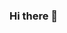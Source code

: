 ### Hi there 👋

<!--
**ZaRtANNNN/ZaRtANNNN** is a ✨ _special_ ✨ repository because its `README.md` (this file) appears on your GitHub profile.

Here are some ideas to get you started:

- 🔭 Atualmente estou trabalhando em projetos "python"

- 🌱 Atualmente estou aprendendo a linguagem "php"

- 👯 Estou procurando colaborar em projetos futuros, bem aqui no "github"

- 🤔 Estou procurando ajuda com "php"

- 📫 Como chegar até mim:
email: pzika452@gmail.com ...

-😄 pronomes onom:
Dantas
